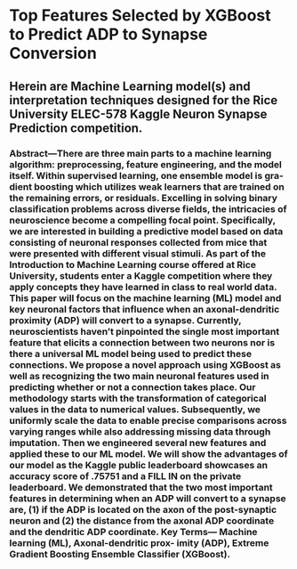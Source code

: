 # Top Features Selected by XGBoost to Predict ADP to Synapse Conversion
## Herein are Machine Learning model(s) and interpretation techniques designed for the Rice University ELEC-578 Kaggle Neuron Synapse Prediction competition.

### Abstract—There are three main parts to a machine learning algorithm: preprocessing, feature engineering, and the model itself. Within supervised learning, one ensemble model is gra- dient boosting which utilizes weak learners that are trained on the remaining errors, or residuals. Excelling in solving binary classification problems across diverse fields, the intricacies of neuroscience become a compelling focal point. Specifically, we are interested in building a predictive model based on data consisting of neuronal responses collected from mice that were presented with different visual stimuli. As part of the Introduction to Machine Learning course offered at Rice University, students enter a Kaggle competition where they apply concepts they have learned in class to real world data. This paper will focus on the machine learning (ML) model and key neuronal factors that influence when an axonal-dendritic proximity (ADP) will convert to a synapse. Currently, neuroscientists haven’t pinpointed the single most important feature that elicits a connection between two neurons nor is there a universal ML model being used to predict these connections. We propose a novel approach using XGBoost as well as recognizing the two main neuronal features used in predicting whether or not a connection takes place. Our methodology starts with the transformation of categorical values in the data to numerical values. Subsequently, we uniformly scale the data to enable precise comparisons across varying ranges while also addressing missing data through imputation. Then we engineered several new features and applied these to our ML model. We will show the advantages of our model as the Kaggle public leaderboard showcases an accuracy score of .75751 and a FILL IN on the private leaderboard. We demonstrated that the two most important features in determining when an ADP will convert to a synapse are, (1) if the ADP is located on the axon of the post-synaptic neuron and (2) the distance from the axonal ADP coordinate and the dendritic ADP coordinate. Key Terms— Machine learning (ML), Axonal-dendritic prox- imity (ADP), Extreme Gradient Boosting Ensemble Classifier (XGBoost).
